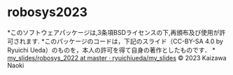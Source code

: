 # robosys2023

*このソフトウェアパッケージは,3条項BSDライセンスの下,再頒布及び使用が許可されます.
*このパッケージのコードは，下記のスライド（CC-BY-SA 4.0 by Ryuichi Ueda）のものを，本人の許可を得て自身の著作としたものです．
	* [my_slides/robosys_2022 at master · ryuichiueda/my_slides](https://github.com/ryuichiueda/my_slides/tree/master/robosys_2022)
© 2023 Kaizawa Naoki
